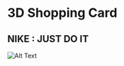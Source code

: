 # 3D Shopping Card

## NIKE : JUST DO IT 

![Alt Text](https://github.com/brianondemand/Nostalgia/blob/main/screenshot.png)
